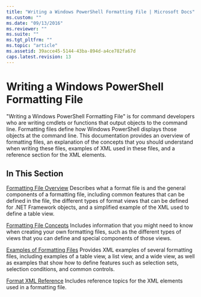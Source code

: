 ```yaml
---
title: "Writing a Windows PowerShell Formatting File | Microsoft Docs"
ms.custom: ""
ms.date: "09/13/2016"
ms.reviewer: ""
ms.suite: ""
ms.tgt_pltfrm: ""
ms.topic: "article"
ms.assetid: 39acce45-5144-43ba-894d-a4ce782fa67d
caps.latest.revision: 13
---
```

# Writing a Windows PowerShell Formatting File
"Writing a Windows PowerShell Formatting File" is for command developers who are writing cmdlets or functions that output objects to the command line. Formatting files define how Windows PowerShell displays those objects at the command line. This documentation provides an overview of formatting files, an explanation of the concepts that you should understand when writing these files, examples of XML used in these files, and a reference section for the XML elements.

## In This Section
 [Formatting File Overview](./formatting-file-overview.md)
 Describes what a format file is and the general components of a formatting file, including common features that can be defined in the file, the different types of format views that can be defined for .NET Framework objects, and a simplified example of the XML used to define a table view.

 [Formatting File Concepts](./formatting-file-concepts.md)
 Includes information that you might need to know when creating your own formatting files, such as the different types of views that you can define and special components of those views.

 [Examples of Formatting Files](./examples-of-formatting-files.md)
 Provides XML examples of several formatting files, including examples of a table view, a list view, and a wide view, as well as examples that show how to define features such as selection sets, selection conditions, and common controls.

 [Format XML Reference](./format-schema-xml-reference.md)
 Includes reference topics for the XML elements used in a formatting file.
